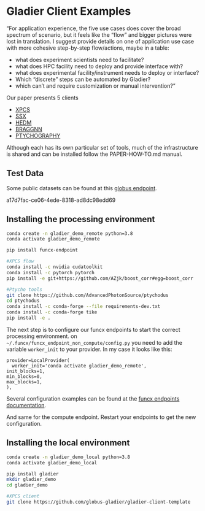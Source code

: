 # Gladier Client Examples



“For application experience, the five use cases does cover the broad spectrum of scenario, but it feels like the “flow” and bigger pictures were lost in translation. 
I suggest provide details on one of application use case with more cohesive step-by-step flow/actions, maybe in a table: 
- what does experiment scientists need to facilitate? 
- what does HPC facility need to deploy and provide interface with? 
- what does experimental facility/instrument needs to deploy or interface? 
- Which “discrete” steps can be automated by Gladier? 
- which can’t and require customization or manual intervention?”

Our paper presents 5 clients

* [XPCS]()
* [SSX]()
* [HEDM]()
* [BRAGGNN]()
* [PTYCHOGRAPHY]()

Although each has its own particular set of tools, much of the infrastructure is shared and can be installed follow the PAPER-HOW-TO.md manual.

## Test Data

Some public datasets can be found at this [globus endpoint](https://app.globus.org/file-manager?origin_id=a17d7fac-ce06-4ede-8318-ad8dc98edd69&origin_path=%2F~%2F).

a17d7fac-ce06-4ede-8318-ad8dc98edd69

## Installing the processing environment

```bash
conda create -n gladier_demo_remote python=3.8
conda activate gladier_demo_remote

pip install funcx-endpoint

#XPCS flow
conda install -c nvidia cudatoolkit
conda install -c pytorch pytorch
pip install -e git+https://github.com/AZjk/boost_corr#egg=boost_corr

#Ptycho tools
git clone https://github.com/AdvancedPhotonSource/ptychodus
cd ptychodus
conda install -c conda-forge --file requirements-dev.txt
conda install -c conda-forge tike
pip install -e . 
```

The next step is to configure our funcx endpoints to start the correct processing environment.
on `~/.funcx/funcx_endpoint_non_compute/config.py` you need to add the variable `worker_init` to your provider.
In my case it looks like this:
```
provider=LocalProvider(
  worker_init='conda activate gladier_demo_remote',                                  init_blocks=1,                                                                      min_blocks=0,                                                                       max_blocks=1,                                                                   ),  
```

Several configuration examples can be found at the [funcx endpoints documentation](https://funcx.readthedocs.io/en/latest/endpoints.html).

And same for the compute endpoint. 
Restart your endpoints to get the new configuration.

## Installing the local environment

```bash
conda create -n gladier_demo_local python=3.8
conda activate gladier_demo_local

pip install gladier
mkdir gladier_demo
cd gladier_demo

#XPCS client
git clone https://github.com/globus-gladier/gladier-client-template
```

